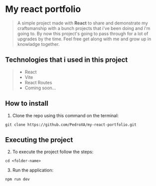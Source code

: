 # My react portfolio

> A simple project made with **React** to share and demonstrate my craftsmanship with a bunch projects that i've been doing and i'm going to. By now this project's going to pass through for a lot of upgrades by the time. Feel free get along with me and grow up in knowladge together.

## Technologies that i used in this project

> - React
> - Vite
> - React Routes
> - Coming soon...

## How to install

1. Clone the repo using this command on the terminal:

```
git clone https://github.com/PedroXA/my-react-portfolio.git
```

## Executing the project

2. To execute the project follow the steps:

```
cd <folder-name>
```

3. Run the application:

```
npm run dev
```
